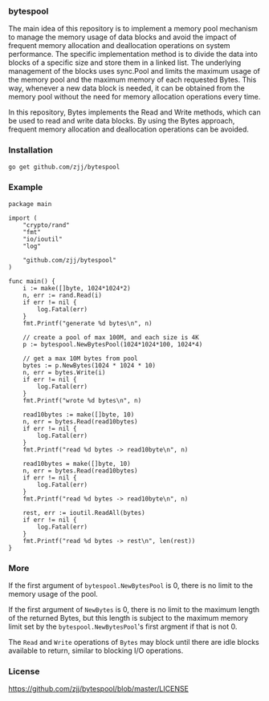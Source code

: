 ### bytespool
The main idea of this repository is to implement a memory pool mechanism to manage the memory usage of data blocks and avoid the impact of frequent memory allocation and deallocation operations on system performance. The specific implementation method is to divide the data into blocks of a specific size and store them in a linked list. The underlying management of the blocks uses sync.Pool and limits the maximum usage of the memory pool and the maximum memory of each requested Bytes. This way, whenever a new data block is needed, it can be obtained from the memory pool without the need for memory allocation operations every time.

In this repository, Bytes implements the Read and Write methods, which can be used to read and write data blocks. By using the Bytes approach, frequent memory allocation and deallocation operations can be avoided.


### Installation
```bash
go get github.com/zjj/bytespool
```
### Example
```golang
package main

import (
	"crypto/rand"
	"fmt"
	"io/ioutil"
	"log"

	"github.com/zjj/bytespool"
)

func main() {
	i := make([]byte, 1024*1024*2)
	n, err := rand.Read(i)
	if err != nil {
		log.Fatal(err)
	}
	fmt.Printf("generate %d bytes\n", n)

	// create a pool of max 100M, and each size is 4K
	p := bytespool.NewBytesPool(1024*1024*100, 1024*4)

	// get a max 10M bytes from pool
	bytes := p.NewBytes(1024 * 1024 * 10)
	n, err = bytes.Write(i)
	if err != nil {
		log.Fatal(err)
	}
	fmt.Printf("wrote %d bytes\n", n)

	read10bytes := make([]byte, 10)
	n, err = bytes.Read(read10bytes)
	if err != nil {
		log.Fatal(err)
	}
	fmt.Printf("read %d bytes -> read10byte\n", n)

	read10bytes = make([]byte, 10)
	n, err = bytes.Read(read10bytes)
	if err != nil {
		log.Fatal(err)
	}
	fmt.Printf("read %d bytes -> read10byte\n", n)

	rest, err := ioutil.ReadAll(bytes)
	if err != nil {
		log.Fatal(err)
	}
	fmt.Printf("read %d bytes -> rest\n", len(rest))
}
```
### More
If the first argument of `bytespool.NewBytesPool` is 0, there is no limit to the memory usage of the pool. 

If the first argument of `NewBytes` is 0, there is no limit to the maximum length of the returned Bytes, but this length is subject to the maximum memory limit set by the `bytespool.NewBytesPool`'s first argment if that is not 0.

The `Read` and `Write` operations of `Bytes` may block until there are idle blocks available to return, similar to blocking I/O operations.

### License
https://github.com/zjj/bytespool/blob/master/LICENSE
